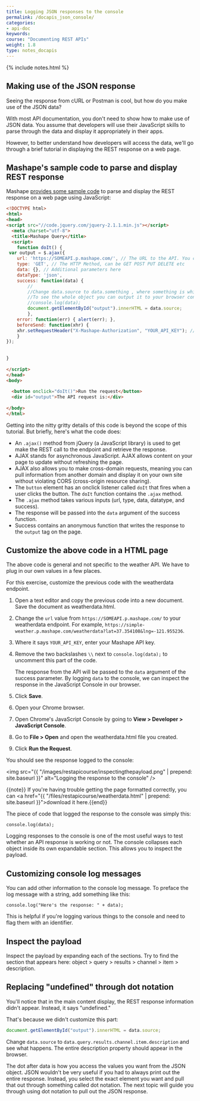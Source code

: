 ```yaml
---
title: Logging JSON responses to the console
permalink: /docapis_json_console/
categories:
- api-doc
keywords: 
course: "Documenting REST APIs"
weight: 1.8
type: notes_docapis
---
```

{% include notes.html %}

## Making use of the JSON response

Seeing the response from cURL or Postman is cool, but how do you make use of the JSON data? 

With most API documentation, you don't need to show how to make use of JSON data. You assume that developers will use their JavaScript skills to parse through the data and display it appropriately in their apps. 

However, to better understand how developers will access the data, we'll go through a brief tutorial in displaying the REST response on a web page. 

## Mashape's sample code to parse and display REST response

Mashape [provides some sample code](http://docs.mashape.com/javascript) to parse and display the REST response on a web page using JavaScript: 

```html
<!DOCTYPE html>
<html>
<head>
<script src="//code.jquery.com/jquery-2.1.1.min.js"></script>
  <meta charset="utf-8">
  <title>Mashape Query</title>
  <script>
	function doIt() { 
 var output = $.ajax({
    url: 'https://SOMEAPI.p.mashape.com/', // The URL to the API. You can get this by clicking on "Show CURL example" from an API profile
    type: 'GET', // The HTTP Method, can be GET POST PUT DELETE etc
    data: {}, // Additional parameters here
    dataType: 'json',
    success: function(data) {
    	//
        //Change data.source to data.something , where something is whichever part of the object you want returned.
        //To see the whole object you can output it to your browser console using:
        //console.log(data);
       	document.getElementById("output").innerHTML = data.source; 
        },
    error: function(err) { alert(err); },
    beforeSend: function(xhr) {
    xhr.setRequestHeader("X-Mashape-Authorization", "YOUR_API_KEY"); // Enter here your Mashape key
    }
});
  
 
}
 
</script>
</head>
<body>
 
  <button onclick="doIt()">Run the request</button>
  <div id="output">The API request is:</div>
  
</body>
</html>
```

Getting into the nitty gritty details of this code is beyond the scope of this tutorial. But briefly, here's what the code does:

* An `.ajax()` method from jQuery (a JavaScript library) is used to get make the REST call to the endpoint and retrieve the response.
* AJAX stands for asynchronous JavaScript. AJAX allows content on your page to update without refreshing the page.
* AJAX also allows you to make cross-domain requests, meaning you can pull information from another domain and display it on your own site without violating CORS (cross-origin resource sharing).
* The `button` element has an onclick listener called `doIt` that fires when a user clicks the button. The `doIt` function contains the `.ajax` method.
* The `.ajax` method takes various inputs (url, type, data, datatype, and success).
* The response will be passed into the `data` argument of the success function.
* Success contains an anonymous function that writes the response to the `output` tag on the page.

## Customize the above code in a HTML page
 
The above code is general and not specific to the weather API. We have to plug in our own values in a few places. 
 
For this exercise, customize the previous code with the weatherdata endpoint.
 
1. Open a text editor and copy the previous code into a new document. Save the document as weatherdata.html.
2. Change the `url` value from `https://SOMEAPI.p.mashape.com/` to your weatherdata endpoint. For example, `https://simple-weather.p.mashape.com/weatherdata?lat=37.354108&lng=-121.955236`.
3. Where it says `YOUR_API_KEY`, enter your Mashape API key. 
4. Remove the two backslashes `\\` next to `console.log(data);` to uncomment this part of the code.
 
	The response from the API will be passed to the `data` argument of the success parameter. By logging `data` to the console, we can inspect the response in the JavaScript Console in our browser.
 
4. Click **Save**.
6. Open your Chrome browser. 
7. Open Chrome's JavaScript Console by going to **View > Developer > JavaScript Console**.
8. Go to **File > Open** and open the weatherdata.html file you created. 
9. Click **Run the Request**. 

You should see the response logged to the console: 

<img src="{{ "/images/restapicourse/inspectingthepayload.png" | prepend: site.baseurl }}" alt="Logging the response to the console" />

{{note}} If you're having trouble getting the page formatted correctly, you can <a href="{{ "/files/restapicourse/weatherdata.html" | prepend: site.baseurl }}">download it here.</a>{{end}}

The piece of code that logged the response to the console was simply this:

```
console.log(data);
```

Logging responses to the console is one of the most useful ways to test whether an API response is working or not. The console collapses each object inside its own expandable section. This allows you to inspect the payload.

## Customizing console log messages

You can add other information to the console log message. To preface the log message with a string, add something like this:

```
console.log("Here's the response: " + data);
```

This is helpful if you're logging various things to the console and need to flag them with an identifier.

## Inspect the payload

Inspect the payload by expanding each of the sections. Try to find the section that appears here: object > query > results > channel > item > description.

## Replacing "undefined" through dot notation

You'll notice that in the main content display, the REST response information didn't appear. Instead, it says "undefined." 

That's because we didn't customize this part:

```js
document.getElementById("output").innerHTML = data.source; 
```

Change `data.source` to `data.query.results.channel.item.description` and see what happens. The entire description property should appear in the browser.

The dot after data is how you access the values you want from the JSON object. JSON wouldn't be very useful if you had to always print out the entire response. Instead, you select the exact element you want and pull that out through something called dot notation. The next topic will guide you through using dot notation to pull out the JSON response. 
